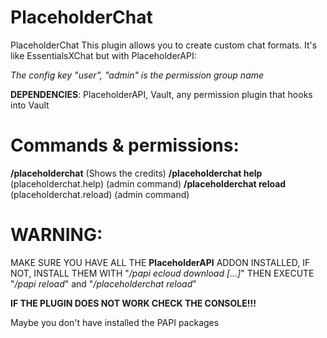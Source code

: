 # PlaceholderChat

PlaceholderChat
This plugin allows you to create custom chat formats.
It's like EssentialsXChat but with PlaceholderAPI:

*The config key "user", "admin" is the permission group name*

**DEPENDENCIES**: PlaceholderAPI, Vault, any permission plugin that hooks into Vault

# Commands & permissions:
**/placeholderchat** (Shows the credits)
**/placeholderchat help** (placeholderchat.help) (admin command)
**/placeholderchat reload** (placeholderchat.reload) (admin command)


# WARNING:
MAKE SURE YOU HAVE ALL THE **PlaceholderAPI** ADDON INSTALLED, IF NOT, INSTALL THEM WITH "*/papi ecloud download [...]*" THEN EXECUTE "*/papi reload*" and "*/placeholderchat reload*"

**IF THE PLUGIN DOES NOT WORK CHECK THE CONSOLE!!!**

Maybe you don't have installed the PAPI packages
